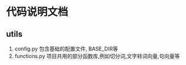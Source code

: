 # 代码说明文档
## utils
1. config.py      包含基础的配置文件, BASE_DIR等  
2. functions.py   项目共用的部分函数库,例如切分词,文字转词向量,句向量等